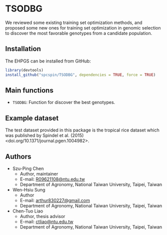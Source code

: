 # TSODBG
We reviewed some existing training set optimization methods, and proposed some new ones for training set optimization in genomic selection to discover the most favorable genotypes from a candidate population.

## Installation

The EHPGS can be installed from GitHub:

``` r
library(devtools)
install_github("spcspin/TSODBG", dependencies = TRUE, force = TRUE)
```

## Main functions

- `TSODBG`: Function for discover the best genotypes.

## Example dataset
The test dataset provided in this package is the tropical rice dataset which was published by Spindel et al. (2015) <doi.org/10.1371/journal.pgen.1004982>.

## Authors

- Szu-Ping Chen
    - Author, maintainer
    - E-mail: R09621108@ntu.edu.tw
    - Department of Agronomy, National Taiwan University, Taipei, Taiwan
- Wen-Hsiu Sung 
    - Author
    - E-mail: arthur830227@gmail.com
    - Department of Agronomy, National Taiwan University, Taipei, Taiwan   
- Chen-Tuo Liao
    - Author, thesis advisor
    - E-mail: ctliao@ntu.edu.tw
    - Department of Agronomy, National Taiwan University, Taipei, Taiwan
